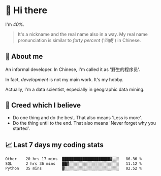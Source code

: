 # 👋 Hi there

I'm *40%*.

> It's a nickname and the real name also in a way.
> My real name pronunciation is similar to *forty percent* ('四成') in Chinese.

## :speech_balloon: About me

An informal developer. In Chinese, I'm called it as '野生的程序员'.

In fact, _development_ is not my main work. It's my hobby.

Actually, I'm a data scientist, especially in geographic data mining.

## :see_no_evil: Creed which I believe

- Do one thing and do the best. That also means 'Less is more'.
- Do the thing until to the end. That also means 'Never forget why you started'.

## :chart_with_upwards_trend: Last 7 days my coding stats

<!--START_SECTION:waka-->

```txt
Other    20 hrs 17 mins  █████████████████████▓░░░   86.36 %
SQL      2 hrs 36 mins   ██▓░░░░░░░░░░░░░░░░░░░░░░   11.12 %
Python   35 mins         ▓░░░░░░░░░░░░░░░░░░░░░░░░   02.52 %
```

<!--END_SECTION:waka-->
